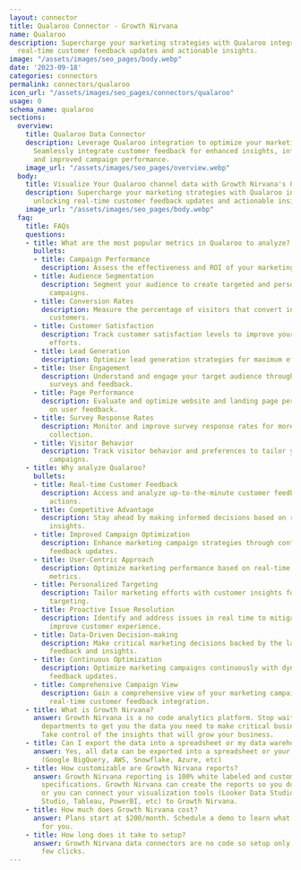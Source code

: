 ```yaml
---
layout: connector
title: Qualaroo Connector - Growth Nirvana
name: Qualaroo
description: Supercharge your marketing strategies with Qualaroo integration, unlocking
  real-time customer feedback updates and actionable insights.
image: "/assets/images/seo_pages/body.webp"
date: '2023-09-18'
categories: connectors
permalink: connectors/qualaroo
icon_url: "/assets/images/seo_pages/connectors/qualaroo"
usage: 0
schema_name: qualaroo
sections:
  overview:
    title: Qualaroo Data Connector
    description: Leverage Qualaroo integration to optimize your marketing campaigns.
      Seamlessly integrate customer feedback for enhanced insights, informed decisions,
      and improved campaign performance.
    image_url: "/assets/images/seo_pages/overview.webp"
  body:
    title: Visualize Your Qualaroo channel data with Growth Nirvana's Qualaroo Connector
    description: Supercharge your marketing strategies with Qualaroo integration,
      unlocking real-time customer feedback updates and actionable insights.
    image_url: "/assets/images/seo_pages/body.webp"
  faq:
    title: FAQs
    questions:
    - title: What are the most popular metrics in Qualaroo to analyze?
      bullets:
      - title: Campaign Performance
        description: Assess the effectiveness and ROI of your marketing campaigns.
      - title: Audience Segmentation
        description: Segment your audience to create targeted and personalized marketing
          campaigns.
      - title: Conversion Rates
        description: Measure the percentage of visitors that convert into leads or
          customers.
      - title: Customer Satisfaction
        description: Track customer satisfaction levels to improve your overall marketing
          efforts.
      - title: Lead Generation
        description: Optimize lead generation strategies for maximum effectiveness.
      - title: User Engagement
        description: Understand and engage your target audience through interactive
          surveys and feedback.
      - title: Page Performance
        description: Evaluate and optimize website and landing page performance based
          on user feedback.
      - title: Survey Response Rates
        description: Monitor and improve survey response rates for more accurate data
          collection.
      - title: Visitor Behavior
        description: Track visitor behavior and preferences to tailor your marketing
          campaigns.
    - title: Why analyze Qualaroo?
      bullets:
      - title: Real-time Customer Feedback
        description: Access and analyze up-to-the-minute customer feedback for timely
          actions.
      - title: Competitive Advantage
        description: Stay ahead by making informed decisions based on real-time customer
          insights.
      - title: Improved Campaign Optimization
        description: Enhance marketing campaign strategies through continuous customer
          feedback updates.
      - title: User-Centric Approach
        description: Optimize marketing performance based on real-time customer engagement
          metrics.
      - title: Personalized Targeting
        description: Tailor marketing efforts with customer insights for personalized
          targeting.
      - title: Proactive Issue Resolution
        description: Identify and address issues in real time to mitigate risks and
          improve customer experience.
      - title: Data-Driven Decision-making
        description: Make critical marketing decisions backed by the latest customer
          feedback and insights.
      - title: Continuous Optimization
        description: Optimize marketing campaigns continuously with dynamic customer
          feedback updates.
      - title: Comprehensive Campaign View
        description: Gain a comprehensive view of your marketing campaigns through
          real-time customer feedback integration.
    - title: What is Growth Nirvana?
      answer: Growth Nirvana is a no code analytics platform. Stop waiting for other
        departments to get you the data you need to make critical business decisions.
        Take control of the insights that will grow your business.
    - title: Can I export the data into a spreadsheet or my data warehouse?
      answer: Yes, all data can be exported into a spreadsheet or your data warehouse
        (Google BigQuery, AWS, Snowflake, Azure, etc)
    - title: How customizable are Growth Nirvana reports?
      answer: Growth Nirvana reporting is 100% white labeled and customized to your
        specifications. Growth Nirvana can create the reports so you don’t have to
        or you can connect your visualization tools (Looker Data Studio/Google Data
        Studio, Tableau, PowerBI, etc) to Growth Nirvana.
    - title: How much does Growth Nirvana cost?
      answer: Plans start at $200/month. Schedule a demo to learn what plan is best
        for you.
    - title: How long does it take to setup?
      answer: Growth Nirvana data connectors are no code so setup only requires a
        few clicks.
---
```

